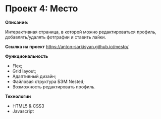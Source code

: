 # Проект 4: Место

**Описание:**

Интерактивная страница, в которой можно редактироваться профиль, добавлять/удалять фотграфии и ставить лайки.

**Ссылка на проект**
https://anton-sarkisyan.github.io/mesto/

**Функциональность**

* Flex;
* Grid layout;
* Адаптивный дизайн;
* Файловая структура БЭМ Nested;
* Возможность редактировать профиль.

**Технологии**

* HTML5 & CSS3
* Javascript

